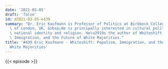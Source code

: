```yaml
---
date: '2021-03-05'
draft: 'false'
id: d2021-03-05-e439
summary: "Dr. Eric Kaufmann is Professor of Politics at Birkbeck College, University\
  \ of London, UK. &nbsp;He is principally interested in cultural politics: ethnicity,\
  \ national identity and religion. He\u2019s the author of Whiteshift: Populism,\
  \ Immigration, and the Future of White Majorities."
title: '#439 Eric Kaufmann - Whiteshift: Populism, Immigration, and the Future of
  White Majorities'
---
```

{{< episode >}}
